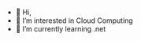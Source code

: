 - 👋 Hi,
- 👀 I’m interested in Cloud Computing
- 🌱 I’m currently learning .net


<!---
ShubhankarDhumal99/ShubhankarDhumal99 is a ✨ special ✨ repository because its `README.md` (this file) appears on your GitHub profile.
You can click the Preview link to take a look at your changes.
--->
